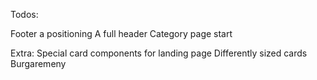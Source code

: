 Todos:


Footer a positioning
A full header
Category page start



Extra: 
Special card components for landing page
Differently sized cards
Burgaremeny